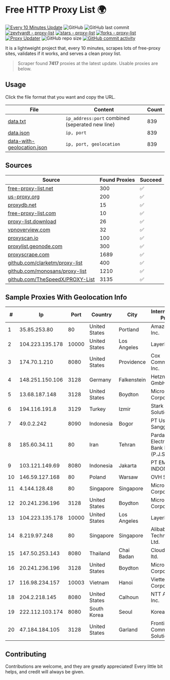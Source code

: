 
# Free HTTP Proxy List 🌍

[![Every 10 Minutes Update](https://github.com/mertguvencli/http-proxy-list/actions/workflows/main.yml/badge.svg?branch=main)](https://github.com/mertguvencli/http-proxy-list/actions/workflows/main.yml)
![GitHub](https://img.shields.io/github/license/mertguvencli/http-proxy-list)
![GitHub last commit](https://img.shields.io/github/last-commit/mertguvencli/http-proxy-list)
[![zevtyardt - proxy-list](https://img.shields.io/static/v1?label=zevtyardt&message=proxy-list&color=blue&logo=github)](https://github.com/zevtyardt/proxy-list "Go to GitHub repo")
[![stars - proxy-list](https://img.shields.io/github/stars/zevtyardt/proxy-list?style=social)](https://github.com/zevtyardt/proxy-list)
[![forks - proxy-list](https://img.shields.io/github/forks/zevtyardt/proxy-list?style=social)](https://github.com/zevtyardt/proxy-list)
[![Proxy Updater](https://github.com/zevtyardt/proxy-list/workflows/Proxy%20Updater/badge.svg)](https://github.com/zevtyardt/proxy-list/actions?query=workflow:"Proxy+Updater")
![GitHub repo size](https://img.shields.io/github/repo-size/zevtyardt/proxy-list)
[![GitHub commit activity](https://img.shields.io/github/commit-activity/m/zevtyardt/proxy-list?logo=commits)](https://github.com/zevtyardt/proxy-list/commits/main)

It is a lightweight project that, every 10 minutes, scrapes lots of free-proxy sites, validates if it works, and serves a clean proxy list.

> Scraper found **7417** proxies at the latest update. Usable proxies are below.

## Usage

Click the file format that you want and copy the URL.

|File|Content|Count|
|----|-------|-----|
|[data.txt](https://raw.githubusercontent.com/mertguvencli/http-proxy-list/main/proxy-list/data.txt)|`ip_address:port` combined (seperated new line)|839|
|[data.json](https://raw.githubusercontent.com/mertguvencli/http-proxy-list/main/proxy-list/data.json)|`ip, port`|839|
|[data-with-geolocation.json](https://raw.githubusercontent.com/mertguvencli/http-proxy-list/main/proxy-list/data-with-geolocation.json)|`ip, port, geolocation`|839|

## Sources

|Source|Found Proxies|Succeed|
|------|-------------|-------|
|[free-proxy-list.net](https://free-proxy-list.net)|300|✅|
|[us-proxy.org](https://www.us-proxy.org)|200|✅|
|[proxydb.net](http://proxydb.net)|15|✅|
|[free-proxy-list.com](https://free-proxy-list.com/?page=&port=&type%5B%5D=http&type%5B%5D=https&up_time=0&search=Search)|10|✅|
|[proxy-list.download](https://www.proxy-list.download/HTTP)|26|✅|
|[vpnoverview.com](https://vpnoverview.com/privacy/anonymous-browsing/free-proxy-servers)|32|✅|
|[proxyscan.io](https://www.proxyscan.io)|100|✅|
|[proxylist.geonode.com](https://proxylist.geonode.com/api/proxy-list?limit=300&page=1&sort_by=lastChecked&sort_type=desc&protocols=http,https)|300|✅|
|[proxyscrape.com](https://api.proxyscrape.com/v2/?request=displayproxies&protocol=http&timeout=10000&country=all&ssl=all&anonymity=all)|1689|✅|
|[github.com/clarketm/proxy-list](https://raw.githubusercontent.com/clarketm/proxy-list/master/proxy-list-raw.txt)|400|✅|
|[github.com/monosans/proxy-list](https://raw.githubusercontent.com/monosans/proxy-list/main/proxies/http.txt)|1210|✅|
|[github.com/TheSpeedX/PROXY-List](https://raw.githubusercontent.com/TheSpeedX/PROXY-List/master/http.txt)|3135|✅|


## Sample Proxies With Geolocation Info

|#|Ip|Port|Country|City|Internet Service Provider|
|-|--|----|-------|----|-------------------------|
|1|35.85.253.80|80|United States|Portland|Amazon.com, Inc.|
|2|104.223.135.178|10000|United States|Los Angeles|LayerHost|
|3|174.70.1.210|8080|United States|Providence|Cox Communications Inc.|
|4|148.251.150.106|3128|Germany|Falkenstein|Hetzner Online GmbH|
|5|13.68.187.148|3128|United States|Boydton|Microsoft Corporation|
|6|194.116.191.8|3129|Turkey|Izmir|Stark Industries Solutions LTD|
|7|49.0.2.242|8090|Indonesia|Bogor|PT Usaha Adi Sanggoro|
|8|185.60.34.11|80|Iran|Tehran|Pardakht Electronic Co. of Bank Pasargad (P.J.S)|
|9|103.121.149.69|8080|Indonesia|Jakarta|PT EMERIO INDONESIA|
|10|146.59.127.168|80|Poland|Warsaw|OVH SAS|
|11|4.144.128.48|80|Singapore|Singapore|Microsoft Corporation|
|12|20.241.236.196|3128|United States|Boydton|Microsoft Corporation|
|13|104.223.135.178|10000|United States|Los Angeles|LayerHost|
|14|8.219.97.248|80|Singapore|Singapore|Alibaba (US) Technology Co., Ltd.|
|15|147.50.253.143|8080|Thailand|Chai Badan|Cloudforest Co., ltd.|
|16|20.241.236.196|3128|United States|Boydton|Microsoft Corporation|
|17|116.98.234.157|10003|Vietnam|Hanoi|Viettel Corporation|
|18|204.2.218.145|8080|United States|Calhoun|NTT America, Inc.|
|19|222.112.103.174|8080|South Korea|Seoul|Korea Telecom|
|20|47.184.184.105|3128|United States|Garland|Frontier Communications Solutions|



## Contributing

Contributions are welcome, and they are greatly appreciated! Every
little bit helps, and credit will always be given.

